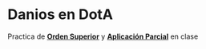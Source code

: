 # Danios en DotA

Practica de [**Orden Superior**](http://wiki.uqbar.org/wiki/articles/orden-superior.html) y [**Aplicación Parcial**](http://wiki.uqbar.org/wiki/articles/aplicacion-parcial.html) en clase